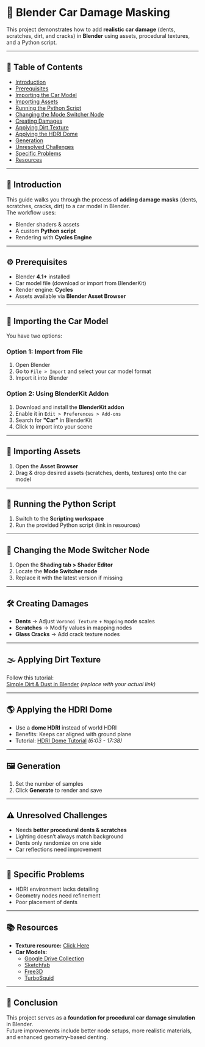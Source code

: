 # 🚗 Blender Car Damage Masking

This project demonstrates how to add **realistic car damage** (dents, scratches, dirt, and cracks) in **Blender** using assets, procedural textures, and a Python script.

---

## 📌 Table of Contents
- [Introduction](#introduction)
- [Prerequisites](#prerequisites)
- [Importing the Car Model](#importing-the-car-model)
- [Importing Assets](#importing-assets)
- [Running the Python Script](#running-the-python-script)
- [Changing the Mode Switcher Node](#changing-the-mode-switcher-node)
- [Creating Damages](#creating-damages)
- [Applying Dirt Texture](#applying-dirt-texture)
- [Applying the HDRI Dome](#applying-the-hdri-dome)
- [Generation](#generation)
- [Unresolved Challenges](#unresolved-challenges)
- [Specific Problems](#specific-problems)
- [Resources](#resources)

---

## 📖 Introduction
This guide walks you through the process of **adding damage masks** (dents, scratches, cracks, dirt) to a car model in Blender.  
The workflow uses:
- Blender shaders & assets  
- A custom **Python script**  
- Rendering with **Cycles Engine**

---

## ⚙️ Prerequisites
- Blender **4.1+** installed  
- Car model file (download or import from BlenderKit)  
- Render engine: **Cycles**  
- Assets available via **Blender Asset Browser**  

---

## 🚙 Importing the Car Model
You have two options:

### **Option 1: Import from File**
1. Open Blender  
2. Go to `File > Import` and select your car model format  
3. Import it into Blender  

### **Option 2: Using BlenderKit Addon**
1. Download and install the **BlenderKit addon**  
2. Enable it in `Edit > Preferences > Add-ons`  
3. Search for **"Car"** in BlenderKit  
4. Click to import into your scene  

---

## 🎨 Importing Assets
1. Open the **Asset Browser**  
2. Drag & drop desired assets (scratches, dents, textures) onto the car model  

---

## 🐍 Running the Python Script
1. Switch to the **Scripting workspace**  
2. Run the provided Python script (link in resources)  

---

## 🔄 Changing the Mode Switcher Node
1. Open the **Shading tab > Shader Editor**  
2. Locate the **Mode Switcher node**  
3. Replace it with the latest version if missing  

---

## 🛠️ Creating Damages
- **Dents** → Adjust `Voronoi Texture` + `Mapping` node scales  
- **Scratches** → Modify values in mapping nodes  
- **Glass Cracks** → Add crack texture nodes  

---

## 🌫 Applying Dirt Texture
Follow this tutorial:  
[Simple Dirt & Dust in Blender](https://www.youtube.com/watch?v=example) *(replace with your actual link)*

---

## 🌎 Applying the HDRI Dome
- Use a **dome HDRI** instead of world HDRI  
- Benefits: Keeps car aligned with ground plane  
- Tutorial: [HDRI Dome Tutorial](https://www.youtube.com/watch?v=example&t=363) *(6:03 - 17:38)*  

---

## 🖼️ Generation
1. Set the number of samples  
2. Click **Generate** to render and save  

---

## ⚠️ Unresolved Challenges
- Needs **better procedural dents & scratches**  
- Lighting doesn’t always match background  
- Dents only randomize on one side  
- Car reflections need improvement  

---

## 🐞 Specific Problems
- HDRI environment lacks detailing  
- Geometry nodes need refinement  
- Poor placement of dents  

---

## 📚 Resources
- **Texture resource:** [Click Here](#)  
- **Car Models:**  
  - [Google Drive Collection](https://drive.google.com/drive/folders/1pdVvE4Iy5UDwf-opVEpgLbMOX85w-kB3?usp=drive_link)  
  - [Sketchfab](https://sketchfab.com/categories/cars-vehicles)  
  - [Free3D](https://free3d.com/3d-models/vehicles)  
  - [TurboSquid](https://www.turbosquid.com/3d-model/free/car)  

---

## 🏁 Conclusion
This project serves as a **foundation for procedural car damage simulation** in Blender.  
Future improvements include better node setups, more realistic materials, and enhanced geometry-based denting.  
